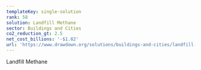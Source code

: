 ```yaml
---
templateKey: single-solution
rank: 58
solution: Landfill Methane
sector: Buildings and Cities
co2_reduction_gt: 2.5
net_cost_billions: '-$1.82'
url: 'https://www.drawdown.org/solutions/buildings-and-cities/landfill-methane'
---
```


Landfill Methane